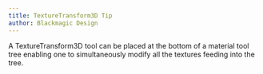 ```yaml
---
title: TextureTransform3D Tip
author: Blackmagic Design
---
```


A TextureTransform3D tool can be placed at the bottom of a material tool tree enabling one to simultaneously modify all the textures feeding into the tree.
